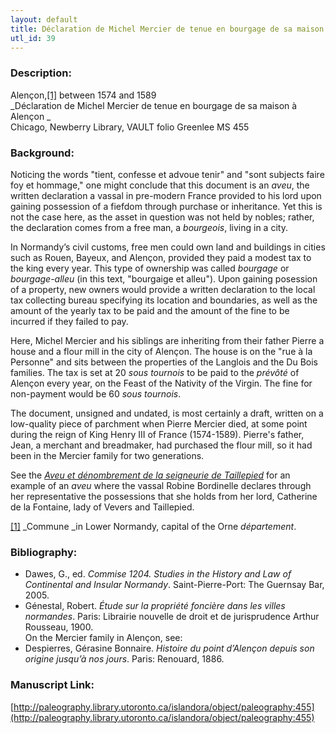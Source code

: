 ```yaml
---
layout: default
title: Déclaration de Michel Mercier de tenue en bourgage de sa maison a Alencon
utl_id: 39
---
```


### Description:

Alençon,<a id="_ftnref1">[[1]](#_ftn1)</a> between 1574 and 1589<br>
_Déclaration de Michel Mercier de tenue en bourgage de sa maison à Alençon _<br>
Chicago, Newberry Library, VAULT folio Greenlee MS 455

### Background:

Noticing the words "tient, confesse et advoue tenir" and "sont subjects faire foy et hommage," one might conclude that this document is an _aveu_, the written declaration a vassal in pre-modern France provided to his lord upon gaining possession of a fiefdom through purchase or inheritance. Yet this is not the case here, as the asset in question was not held by nobles; rather, the declaration comes from a free man, a _bourgeois_, living in a city.

In Normandy’s civil customs, free men could own land and buildings in cities such as Rouen, Bayeux, and Alençon, provided they paid a modest tax to the king every year. This type of ownership was called _bourgage_ or _bourgage-alleu_ (in this text, "bourgaige et alleu"). Upon gaining posession of a property, new owners would provide a written declaration to the local tax collecting bureau specifying its location and boundaries, as well as the amount of the yearly tax to be paid and the amount of the fine to be incurred if they failed to pay.

Here, Michel Mercier and his siblings are inheriting from their father Pierre a house and a flour mill in the city of Alençon. The house is on the "rue à la Personne" and sits between the properties of the Langlois and the Du Bois families. The tax is set at 20 _sous tournois_ to be paid to the _prévôté_ of Alençon every year, on the Feast of the Nativity of the Virgin. The fine for non-payment would be 60 _sous tournois_.

The document, unsigned and undated, is most certainly a draft, written on a low-quality piece of parchment when Pierre Mercier died, at some point during the reign of King Henry III of France (1574-1589). Pierre's father, Jean, a merchant and breadmaker, had purchased the flour mill, so it had been in the Mercier family for two generations.

See the <a href="/islandora/object/paleography%3A448#77cdc3fa-d8a9-498a-a57e-970c4fa914b8">_Aveu et dénombrement de la seigneurie de Taillepied_</a> for an example of an _aveu_ where the vassal Robine Bordinelle declares through her representative the possessions that she holds from her lord, Catherine de la Fontaine, lady of Vevers and Taillepied.

<a id="_ftn1">[[1]](#_ftnref1)</a> _Commune _in Lower Normandy, capital of the Orne _département_. 

### Bibliography:

- Dawes, G., ed. _Commise 1204. Studies in the History and Law of Continental and Insular Normandy_. Saint-Pierre-Port: The Guernsay Bar, 2005.
- Génestal, Robert. _Étude sur la propriété foncière dans les villes normandes_. Paris: Librairie nouvelle de droit et de jurisprudence Arthur Rousseau, 1900.<br>
On the Mercier family in Alençon, see:
- Despierres, Gérasine Bonnaire. _Histoire du point d’Alençon depuis son origine jusqu’à nos jours_. Paris: Renouard, 1886.

### Manuscript Link:

[http://paleography.library.utoronto.ca/islandora/object/paleography:455](http://paleography.library.utoronto.ca/islandora/object/paleography:455)

